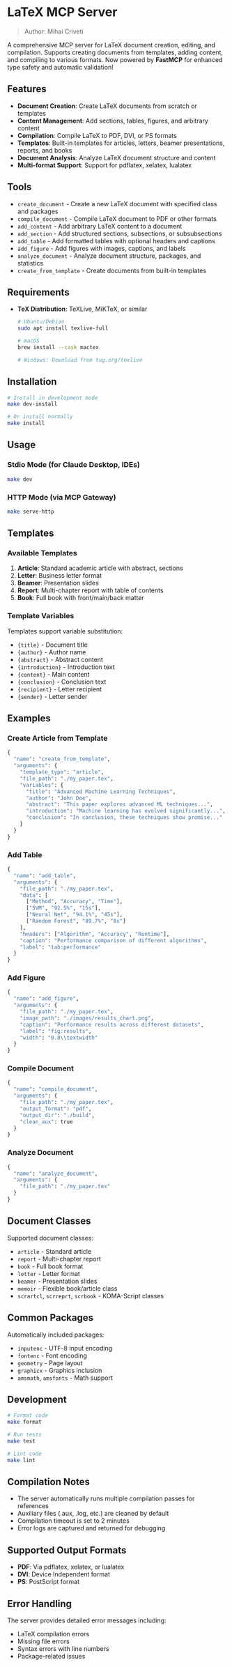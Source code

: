 # LaTeX MCP Server

> Author: Mihai Criveti

A comprehensive MCP server for LaTeX document creation, editing, and compilation. Supports creating documents from templates, adding content, and compiling to various formats. Now powered by **FastMCP** for enhanced type safety and automatic validation!

## Features

- **Document Creation**: Create LaTeX documents from scratch or templates
- **Content Management**: Add sections, tables, figures, and arbitrary content
- **Compilation**: Compile LaTeX to PDF, DVI, or PS formats
- **Templates**: Built-in templates for articles, letters, beamer presentations, reports, and books
- **Document Analysis**: Analyze LaTeX document structure and content
- **Multi-format Support**: Support for pdflatex, xelatex, lualatex

## Tools

- `create_document` - Create a new LaTeX document with specified class and packages
- `compile_document` - Compile LaTeX document to PDF or other formats
- `add_content` - Add arbitrary LaTeX content to a document
- `add_section` - Add structured sections, subsections, or subsubsections
- `add_table` - Add formatted tables with optional headers and captions
- `add_figure` - Add figures with images, captions, and labels
- `analyze_document` - Analyze document structure, packages, and statistics
- `create_from_template` - Create documents from built-in templates

## Requirements

- **TeX Distribution**: TeXLive, MiKTeX, or similar
  ```bash
  # Ubuntu/Debian
  sudo apt install texlive-full

  # macOS
  brew install --cask mactex

  # Windows: Download from tug.org/texlive
  ```

## Installation

```bash
# Install in development mode
make dev-install

# Or install normally
make install
```

## Usage

### Stdio Mode (for Claude Desktop, IDEs)

```bash
make dev
```

### HTTP Mode (via MCP Gateway)

```bash
make serve-http
```

## Templates

### Available Templates

1. **Article**: Standard academic article with abstract, sections
2. **Letter**: Business letter format
3. **Beamer**: Presentation slides
4. **Report**: Multi-chapter report with table of contents
5. **Book**: Full book with front/main/back matter

### Template Variables

Templates support variable substitution:
- `{title}` - Document title
- `{author}` - Author name
- `{abstract}` - Abstract content
- `{introduction}` - Introduction text
- `{content}` - Main content
- `{conclusion}` - Conclusion text
- `{recipient}` - Letter recipient
- `{sender}` - Letter sender

## Examples

### Create Article from Template
```python
{
  "name": "create_from_template",
  "arguments": {
    "template_type": "article",
    "file_path": "./my_paper.tex",
    "variables": {
      "title": "Advanced Machine Learning Techniques",
      "author": "John Doe",
      "abstract": "This paper explores advanced ML techniques...",
      "introduction": "Machine learning has evolved significantly...",
      "conclusion": "In conclusion, these techniques show promise..."
    }
  }
}
```

### Add Table
```python
{
  "name": "add_table",
  "arguments": {
    "file_path": "./my_paper.tex",
    "data": [
      ["Method", "Accuracy", "Time"],
      ["SVM", "92.5%", "15s"],
      ["Neural Net", "94.1%", "45s"],
      ["Random Forest", "89.7%", "8s"]
    ],
    "headers": ["Algorithm", "Accuracy", "Runtime"],
    "caption": "Performance comparison of different algorithms",
    "label": "tab:performance"
  }
}
```

### Add Figure
```python
{
  "name": "add_figure",
  "arguments": {
    "file_path": "./my_paper.tex",
    "image_path": "./images/results_chart.png",
    "caption": "Performance results across different datasets",
    "label": "fig:results",
    "width": "0.8\\textwidth"
  }
}
```

### Compile Document
```python
{
  "name": "compile_document",
  "arguments": {
    "file_path": "./my_paper.tex",
    "output_format": "pdf",
    "output_dir": "./build",
    "clean_aux": true
  }
}
```

### Analyze Document
```python
{
  "name": "analyze_document",
  "arguments": {
    "file_path": "./my_paper.tex"
  }
}
```

## Document Classes

Supported document classes:
- `article` - Standard article
- `report` - Multi-chapter report
- `book` - Full book format
- `letter` - Letter format
- `beamer` - Presentation slides
- `memoir` - Flexible book/article class
- `scrartcl`, `scrreprt`, `scrbook` - KOMA-Script classes

## Common Packages

Automatically included packages:
- `inputenc` - UTF-8 input encoding
- `fontenc` - Font encoding
- `geometry` - Page layout
- `graphicx` - Graphics inclusion
- `amsmath`, `amsfonts` - Math support

## Development

```bash
# Format code
make format

# Run tests
make test

# Lint code
make lint
```

## Compilation Notes

- The server automatically runs multiple compilation passes for references
- Auxiliary files (.aux, .log, etc.) are cleaned by default
- Compilation timeout is set to 2 minutes
- Error logs are captured and returned for debugging

## Supported Output Formats

- **PDF**: Via pdflatex, xelatex, or lualatex
- **DVI**: Device Independent format
- **PS**: PostScript format

## Error Handling

The server provides detailed error messages including:
- LaTeX compilation errors
- Missing file errors
- Syntax errors with line numbers
- Package-related issues
